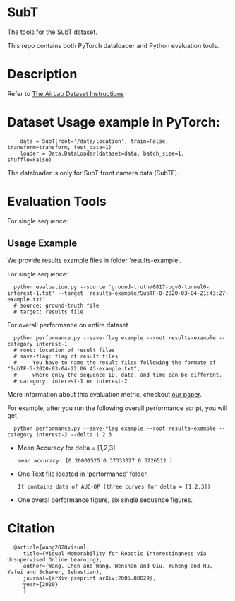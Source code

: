 # SubT

The tools for the SubT dataset.

This repo contains both PyTorch dataloader and Python evaluation tools.


# Description

   Refer to [The AirLab Dataset Instructions](http://theairlab.org/dataset/interestingness)

# Dataset Usage example in PyTorch:

        data = SubT(root='/data/location', train=False, transform=transform, test_data=1)
        loader = Data.DataLoader(dataset=data, batch_size=1, shuffle=False)
The dataloader is only for SubT front camera data (SubTF).

# Evaluation Tools

For single sequence:

## Usage Example

We provide results example files in folder 'results-example'.

For single sequence:

      python evaluation.py --source 'ground-truth/0817-ugv0-tunnel0-interest-1.txt' --target 'results-example/SubTF-0-2020-03-04-21:43:27-example.txt'
      # source: ground-truth file
      # target: results file

For overall performance on entire dataset

      python performance.py --save-flag example --root results-example --category interest-1
      # root: location of result files
      # save-flag: flag of result files
      #     You have to name the result files following the formate of "SubTF-5-2020-03-04-22:06:43-example.txt", 
      #     where only the sequence ID, date, and time can be different.
      # category: interest-1 or interest-2

More information about this evaluation metric, checkout [our paper](https://arxiv.org/pdf/2005.08829.pdf).

For example, after you run the following overall performance script, you will get

      python performance.py --save-flag example --root results-example --category interest-2 --delta 1 2 3

* Mean Accuracy for delta = [1,2,3]

      mean accuracy: [0.26001525 0.37333027 0.5226512 ]

* One Text file located in 'performance' folder.

      It contains data of AUC-OP (three curves for delta = [1,2,3])

* One overal performance figure, six single sequence figures.


# Citation

      @article{wang2020visual,
         title={Visual Memorability for Robotic Interestingness via Unsupervised Online Learning},
         author={Wang, Chen and Wang, Wenshan and Qiu, Yuheng and Hu, Yafei and Scherer, Sebastian},
         journal={arXiv preprint arXiv:2005.08829},
         year={2020}
         }
